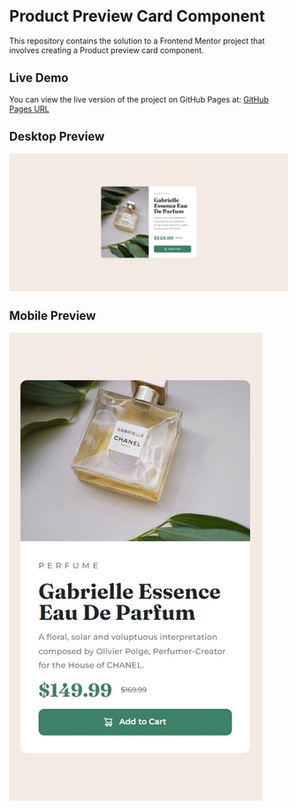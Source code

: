 # Product Preview Card Component
This repository contains the solution to a Frontend Mentor project that involves creating a Product preview card component.

## Live Demo
You can view the live version of the project on GitHub Pages at:
[GitHub Pages URL]()


## Desktop Preview
![Product Preview Card Component Screenshot](desktop-preview.jpg)


## Mobile Preview
![Product Preview Card Component Screenshot](mobile-preview.jpg)